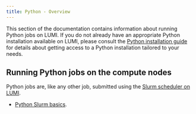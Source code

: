```yaml
---
title: Python - Overview
---
```


[slurm_quickstart]: ../../computing/jobs/slurm-quickstart.md
[python_installation]: ../installing/python.md
[python_slurm]: ./python-slurm.md

This section of the documentation contains information about running Python jobs on LUMI. If you do not already have an appropriate Python installation available on LUMI, please consult the [Python installation guide][python_installation] for details about getting access to a Python installation tailored to your needs.

## Running Python jobs on the compute nodes

Python jobs are, like any other job, submitted using the [Slurm scheduler on LUMI][slurm_quickstart].

 - [Python Slurm basics][python_slurm].
